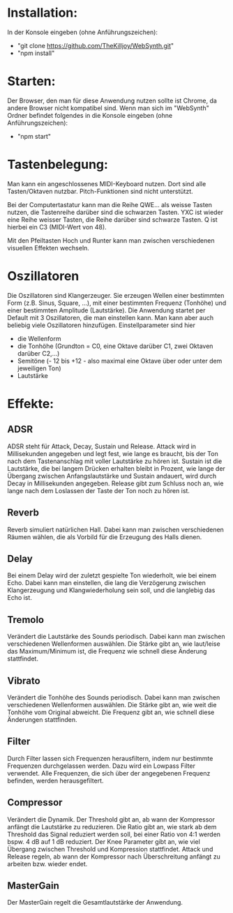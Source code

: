 # Installation:
In der Konsole eingeben (ohne Anführungszeichen):
*  "git clone https://github.com/TheKilljoy/WebSynth.git"
*  "npm install"

# Starten:
Der Browser, den man für diese Anwendung nutzen sollte ist Chrome, da andere Browser nicht kompatibel sind.
Wenn man sich im "WebSynth" Ordner befindet folgendes in die Konsole eingeben (ohne Anführungszeichen):
* "npm start"

# Tastenbelegung:
Man kann ein angeschlossenes MIDI-Keyboard nutzen. Dort sind alle Tasten/Oktaven nutzbar. Pitch-Funktionen sind nicht unterstützt.

Bei der Computertastatur kann man die Reihe QWE... als weisse Tasten nutzen, die Tastenreihe darüber sind die schwarzen Tasten.
YXC ist wieder eine Reihe weisser Tasten, die Reihe darüber sind schwarze Tasten.
Q ist hierbei ein C3 (MIDI-Wert von 48).

Mit den Pfeiltasten Hoch und Runter kann man zwischen verschiedenen visuellen Effekten wechseln.
# Oszillatoren
Die Oszillatoren sind Klangerzeuger. Sie erzeugen Wellen einer bestimmten Form (z.B. Sinus, Square, ...), mit einer bestimmten Frequenz (Tonhöhe) und einer bestimmten Amplitude (Lautstärke).
Die Anwendung startet per Default mit 3 Oszillatoren, die man einstellen kann. Man kann aber auch beliebig viele Oszillatoren hinzufügen.
Einstellparameter sind hier 
* die Wellenform 
* die Tonhöhe (Grundton = C0, eine Oktave darüber C1, zwei Oktaven darüber C2,...) 
* Semitöne (- 12 bis +12 - also maximal eine Oktave über oder unter dem jeweiligen Ton)
* Lautstärke

# Effekte:
## ADSR
ADSR steht für Attack, Decay, Sustain und Release. Attack wird in Millisekunden angegeben und legt fest, wie lange es braucht, bis der Ton nach dem Tastenanschlag mit voller Lautstärke zu hören ist. Sustain ist die Lautstärke, die bei langem Drücken erhalten bleibt in Prozent, wie lange der Übergang zwischen Anfangslautstärke und Sustain andauert, wird durch Decay in Millisekunden angegeben. Release gibt zum Schluss noch an, wie lange nach dem Loslassen der Taste der Ton noch zu hören ist.
## Reverb
Reverb simuliert natürlichen Hall. Dabei kann man zwischen verschiedenen Räumen wählen, die als Vorbild für die Erzeugung des Halls dienen.
## Delay
Bei einem Delay wird der zuletzt gespielte Ton wiederholt, wie bei einem Echo. Dabei kann man einstellen, die lang die Verzögerung zwischen Klangerzeugung und Klangwiederholung sein soll, und die langlebig das Echo ist.
## Tremolo
Verändert die Lautstärke des Sounds periodisch.
Dabei kann man zwischen verschiedenen Wellenformen auswählen. Die Stärke gibt an, wie laut/leise das Maximum/Minimum ist, die Frequenz wie schnell diese Änderung stattfindet.
## Vibrato
Verändert die Tonhöhe des Sounds periodisch.
Dabei kann man zwischen verschiedenen Wellenformen auswählen. Die Stärke gibt an, wie weit die Tonhöhe vom Original abweicht. Die Frequenz gibt an, wie schnell diese Änderungen stattfinden.
## Filter
Durch Filter lassen sich Frequenzen herausfiltern, indem nur bestimmte Frequenzen durchgelassen werden. Dazu wird ein Lowpass Filter verwendet. Alle Frequenzen, die sich über der angegebenen Frequenz befinden, werden herausgefiltert.
## Compressor
Verändert die Dynamik. Der Threshold gibt an, ab wann der Kompressor anfängt die Lautstärke zu reduzieren. Die Ratio gibt an, wie stark ab dem Threshold das Signal reduziert werden soll, bei einer Ratio von 4:1 werden bspw. 4 dB auf 1 dB reduziert. Der Knee Parameter gibt an, wie viel Übergang zwischen Threshold und Kompression stattfindet. Attack und Release regeln, ab wann der Kompressor nach Überschreitung anfängt zu arbeiten bzw. wieder endet.
## MasterGain
Der MasterGain regelt die Gesamtlautstärke der Anwendung.
